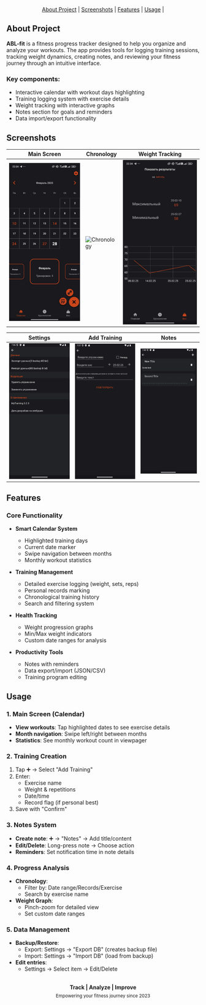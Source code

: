 <p align="center">
  <a href="#about-project">About Project</a> |
  <a href="#screenshots">Screenshots</a> |
  <a href="#features">Features</a> |
  <a href="#usage">Usage</a> |
</p>

## About Project
**ABL-fit** is a fitness progress tracker designed to help you organize and analyze your workouts. The app provides tools for logging training sessions, tracking weight dynamics, creating notes, and reviewing your fitness journey through an intuitive interface.

### Key components:
- Interactive calendar with workout days highlighting
- Training logging system with exercise details
- Weight tracking with interactive graphs
- Notes section for goals and reminders
- Data import/export functionality

## Screenshots
| Main Screen | Chronology | Weight Tracking |
|-------------|------------|-----------------|
| ![Main](https://github.com/Cursor010/ABL-fit/blob/main/img/Main.jpg) | ![Сhronology](https://github.com/Cursor010/ABL-fit/blob/main/img/%D0%A1hronology.png) | ![Weight](https://github.com/Cursor010/ABL-fit/blob/main/img/Weight.jpg) |

| Settings | Add Training | Notes |
|----------|--------------|-------|
| ![Settings](https://github.com/Cursor010/ABL-fit/blob/main/img/Settings.png) | ![AddTrain](https://github.com/Cursor010/ABL-fit/blob/main/img/AddTrain.png) | ![Notes](https://github.com/Cursor010/ABL-fit/blob/main/img/Notes.png) |

## Features
### Core Functionality
- **Smart Calendar System**
  - Highlighted training days
  - Current date marker
  - Swipe navigation between months
  - Monthly workout statistics

- **Training Management**
  - Detailed exercise logging (weight, sets, reps)
  - Personal records marking
  - Chronological training history
  - Search and filtering system

- **Health Tracking**
  - Weight progression graphs
  - Min/Max weight indicators
  - Custom date ranges for analysis

- **Productivity Tools**
  - Notes with reminders
  - Data export/import (JSON/CSV)
  - Training program editing

## Usage
### 1. Main Screen (Calendar)
- **View workouts**: Tap highlighted dates to see exercise details
- **Month navigation**: Swipe left/right between months
- **Statistics**: See monthly workout count in viewpager

### 2. Training Creation
1. Tap ➕ → Select "Add Training"
2. Enter:
   - Exercise name
   - Weight & repetitions
   - Date/time
   - Record flag (if personal best)
3. Save with "Confirm"

### 3. Notes System
- **Create note**: ➕ → "Notes" → Add title/content
- **Edit/Delete**: Long-press note → Choose action
- **Reminders**: Set notification time in note details

### 4. Progress Analysis
- **Chronology**:
  - Filter by: Date range/Records/Exercise
  - Search by exercise name
- **Weight Graph**:
  - Pinch-zoom for detailed view
  - Set custom date ranges

### 5. Data Management
- **Backup/Restore**:
  - Export: Settings → "Export DB" (creates backup file)
  - Import: Settings → "Import DB" (load from backup)
- **Edit entries**: 
  - Settings → Select item → Edit/Delete

<div align="center">
  <br>
  <strong>Track | Analyze | Improve</strong>
  <br>
  <sub>Empowering your fitness journey since 2023</sub>
</div>
